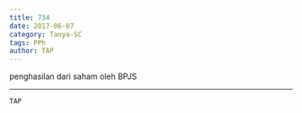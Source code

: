 ```yaml
---
title: 734
date: 2017-06-07
category: Tanya-SC
tags: PPh
author: TAP
---
```


penghasilan dari saham oleh BPJS

---



`TAP`
